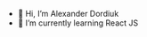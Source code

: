 - 👋 Hi, I’m Alexander Dordiuk
- 🌱 I’m currently learning React JS


<!---
Drawen77/Drawen77 is a ✨ special ✨ repository because its `README.md` (this file) appears on your GitHub profile.
You can click the Preview link to take a look at your changes.
--->
